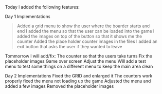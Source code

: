 Today I added the following features:

Day 1 Implementations 

> Added a grid menu to show the user where the boarder starts and end
> I added the menu so that the user can be loaded into the game
> I added the images on top of the button so that it shows me the counter
> Added the place holder counter images in the files
> I added an exit button that asks the user if they wanted to leave
> 
> 
> 

Tommorrow I will add/fix:
The counter so that the users take turns
Fix the placeholder images
Game over screen
Adjust the menu
Will add a test menu to test some things on a different menu to keep the main area clean

Day 2 Implementations
Fixed the GRID and enlarged it
The counters work properly
fixed the menu not loading up the game
Adjusted the menu and added a few images
Removed the placeholder images
